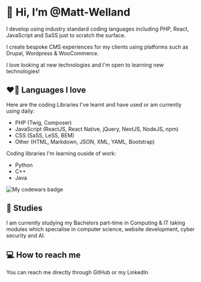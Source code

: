 # 👋 Hi, I’m @Matt-Welland
I develop using industry standard coding languages including PHP, React, JavaScript and SaSS just to scratch the surface. 

I create bespoke CMS experiences for my clients using platforms such as Drupal, Wordpress & WooCommerce. 

I love looking at new technologies and I'm open to learning new technologies!
  
## ❤️‍🔥 Languages I love
Here are the coding Libraries I've learnt and have used or am currently using daily:
- PHP (Twig, Composer)
- JavaScript (ReactJS, React Native, jQuery, NextJS, NodeJS, npm)
- CSS (SaSS, LeSS, BEM)
- Other (HTML, Markdown, JSON, XML, YAML, Bootstrap)

Coding libraries I'm learning ouside of work:
- Python
- C++
- Java

![My codewars badge](https://www.codewars.com/users/Matt-Welland/badges/large)

## 📖 Studies
I am currently studying my Bachelors part-time in Computing & IT taking modules which specialise in computer science, website development, cyber security and AI. 

## 💻 How to reach me 
You can reach me directly through GitHub or my LinkedIn

<!---
Matt-Welland/Matt-Welland is a ✨ special ✨ repository because its `README.md` (this file) appears on your GitHub profile.
You can click the Preview link to take a look at your changes.
--->
